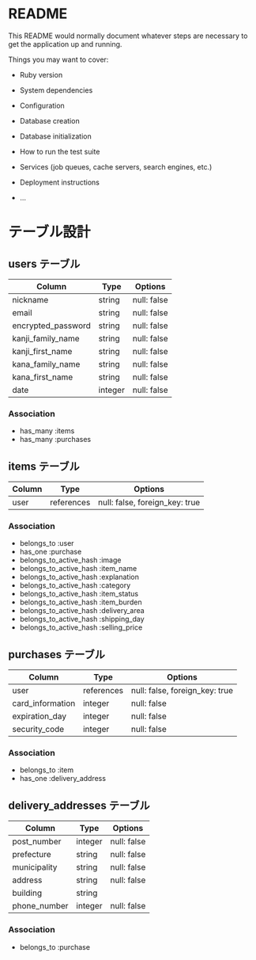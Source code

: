 # README

This README would normally document whatever steps are necessary to get the
application up and running.

Things you may want to cover:

* Ruby version

* System dependencies

* Configuration

* Database creation

* Database initialization

* How to run the test suite

* Services (job queues, cache servers, search engines, etc.)

* Deployment instructions

* ...



# テーブル設計

## users テーブル

| Column                |  Type   | Options     |
| --------------------- | ------- | ----------- |
| nickname              | string  | null: false |
| email                 | string  | null: false |
| encrypted_password    | string  | null: false |
| kanji_family_name     | string  | null: false |
| kanji_first_name      | string  | null: false |
| kana_family_name      | string  | null: false |
| kana_first_name       | string  | null: false |
| date                  | integer | null: false |

### Association

- has_many :items
- has_many :purchases



## items テーブル

| Column        |  Type      | Options                        |
| ------------- | ---------- | ------------------------------ |
| user          | references | null: false, foreign_key: true |

### Association
- belongs_to :user
- has_one :purchase
- belongs_to_active_hash :image
- belongs_to_active_hash :item_name
- belongs_to_active_hash :explanation
- belongs_to_active_hash :category
- belongs_to_active_hash :item_status
- belongs_to_active_hash :item_burden
- belongs_to_active_hash :delivery_area
- belongs_to_active_hash :shipping_day
- belongs_to_active_hash :selling_price



## purchases テーブル

| Column           |  Type      | Options                        |
| ---------------- | ---------- | ------------------------------ |
| user             | references | null: false, foreign_key: true |
| card_information | integer    | null: false                    |
| expiration_day   | integer    | null: false                    |
| security_code    | integer    | null: false                    |

### Association
- belongs_to :item
- has_one :delivery_address



## delivery_addresses テーブル

| Column           |  Type      | Options                        |
| ---------------- | ---------- | ------------------------------ |
| post_number      | integer    | null: false                    |
| prefecture       | string     | null: false                    |
| municipality     | string     | null: false                    |
| address          | string     | null: false                    |
| building         | string     |                                |
| phone_number     | integer    | null: false                    |

### Association
- belongs_to :purchase
